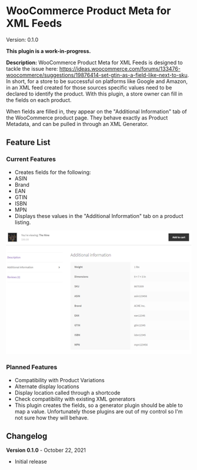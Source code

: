 # WooCommerce Product Meta for XML Feeds
Version: 0.1.0

**This plugin is a work-in-progress.**

**Description:** WooCommerce Product Meta for XML Feeds is designed to tackle the issue here: https://ideas.woocommerce.com/forums/133476-woocommerce/suggestions/19876414-set-gtin-as-a-field-like-next-to-sku. In short, for a store to be successful on platforms like Google and Amazon, in an XML feed created for those sources specific values need to be declared to identify the product. With this plugin, a store owner can fill in the fields on each product.

When fields are filled in, they appear on the "Additional Information" tab of the WooCommerce product page. They behave exactly as Product Metadata, and can be pulled in through an XML Generator.

## Feature List
### Current Features
* Creates fields for the following:
 * ASIN
 * Brand
 * EAN
 * GTIN
 * ISBN
 * MPN
* Displays these values in the "Additional Information" tab on a product listing.

![Frontend](https://github.com/DanielSantoro/ds-woocommerce-product-meta/blob/main/img/fields-on-frontend.png "Frontend Display")

### Planned Features
* Compatibility with Product Variations
* Alternate display locations
 * Display location called through a shortcode
* Check compatibility with existing XML generators
 * This plugin creates the fields, so a generator plugin should be able to map a value. Unfortunately those plugins are out of my control so I'm not sure how they will behave.
 
## Changelog

**Version 0.1.0** - October 22, 2021
* Initial release

